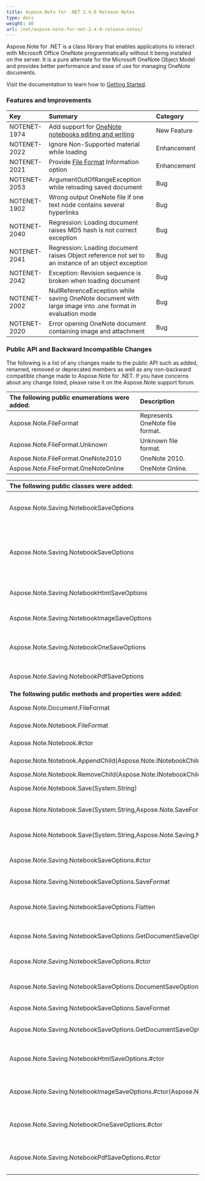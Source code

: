 ```yaml
---
title: Aspose.Note for .NET 2.4.0 Release Notes
type: docs
weight: 40
url: /net/aspose-note-for-net-2-4-0-release-notes/
---
```


Aspose.Note for .NET is a class library that enables applications to interact with Microsoft Office OneNote programmatically without it being installed on the server. It is a pure alternate for the Microsoft OneNote Object Model and provides better performance and ease of use for managing OneNote documents.

Visit the documentation to learn how to [Getting Started](/note/net/getting-started-html/).
### **Features and Improvements**

|**Key** |**Summary** |**Category** |
| :- | :- | :- |
|NOTENET-1974 |Add support for [OneNote notebooks editing and writing](/note/net/working-with-onenote-notebook-html/)|New Feature |
|NOTENET-2022     |Ignore Non-Supported material while loading |Enhancement |
|NOTENET-2021     |Provide [File Format](/note/net/working-with-onenote-document-html/) Information option |Enhancement |
|NOTENET-2053     |ArgumentOutOfRangeException while reloading saved document |Bug |
|NOTENET-1902     |Wrong output OneNote file if one text node contains several hyperlinks |Bug |
|NOTENET-2040     |Regression: Loading document raises MD5 hash is not correct exception |Bug |
|NOTENET-2041     |Regression: Loading document raises Object reference not set to an instance of an object exception |Bug |
|NOTENET-2042     |Exception: Revision sequence is broken when loading document |Bug |
|NOTENET-2002     |NullReferenceException while saving OneNote document with large image into .one format in evaluation mode |Bug |
|NOTENET-2020     |Error opening OneNote document containing image and attachment |Bug |
### **Public API and Backward Incompatible Changes**
The following is a list of any changes made to the public API such as added, renamed, removed or deprecated members as well as any non-backward compatible change made to Aspose.Note for .NET. If you have concerns about any change listed, please raise it on the Aspose.Note support forum.

|**The following public enumerations were added:** |**Description** |
| :- | :- |
|Aspose.Note.FileFormat |Represents OneNote file format. |
|Aspose.Note.FileFormat.Unknown |Unknown file format. |
|Aspose.Note.FileFormat.OneNote2010 |OneNote 2010. |
|Aspose.Note.FileFormat.OneNoteOnline |OneNote Online. |


|**The following public classes were added:** |**Description** |
| :- | :- |
|Aspose.Note.Saving.NotebookSaveOptions |An abstract base class which represents notebook saving options for a particular format. |
|Aspose.Note.Saving.NotebookSaveOptions<TDocumentSaveOptions> |An abstract base class which represents notebook saving options for a particular format and provides common saving options for all document child nodes. |
|Aspose.Note.Saving.NotebookHtmlSaveOptions |Allows to specify additional options when saving notebook to HTML format. |
|Aspose.Note.Saving.NotebookImageSaveOptions |Allows to specify additional options when rendering notebook pages to images. |
|Aspose.Note.Saving.NotebookOneSaveOptions |Allows to specify additional options when saving notebook to OneNote format. |
|Aspose.Note.Saving.NotebookPdfSaveOptions |Allows to specify additional options when rendering notebook pages to PDF. |
|**The following public methods and properties were added:** |**Description** |
|Aspose.Note.Document.FileFormat |Gets file format (OneNote 2010, OneNote Online). |
|Aspose.Note.Notebook.FileFormat |Gets file format (OneNote 2010, OneNote Online). |
|Aspose.Note.Notebook.#ctor |Initializes a new instance of the Notebook class. |
|Aspose.Note.Notebook.AppendChild(Aspose.Note.INotebookChildNode) |Adds the node to the end of the list. |
|Aspose.Note.Notebook.RemoveChild(Aspose.Note.INotebookChildNode) |Removes the child node. |
|Aspose.Note.Notebook.Save(System.String) |Saves the OneNote document to a file. |
|Aspose.Note.Notebook.Save(System.String,Aspose.Note.SaveFormat) |Saves the OneNote document to a file in the specified format. |
|Aspose.Note.Notebook.Save(System.String,Aspose.Note.Saving.NotebookSaveOptions) |Saves the OneNote document to a file using the specified save options. |
|Aspose.Note.Saving.NotebookSaveOptions.#ctor |Initializes a new instance of the NotebookSaveOptions class. |
|Aspose.Note.Saving.NotebookSaveOptions.SaveFormat |Gets the format in which the notebook is saved. |
|Aspose.Note.Saving.NotebookSaveOptions.Flatten |Gets or sets a value indicating whether the notebook children hierarchy is saved flattened. |
|Aspose.Note.Saving.NotebookSaveOptions.GetDocumentSaveOptions |Gets the save options for all notebook's child documents. |
|Aspose.Note.Saving.NotebookSaveOptions<TDocumentSaveOptions>.#ctor |Initializes a new instance of the NotebookSaveOptions<TDocumentSaveOptions> class. |
|Aspose.Note.Saving.NotebookSaveOptions<TDocumentSaveOptions>.DocumentSaveOptions |Gets or sets the save options for all notebook's child documents. |
|Aspose.Note.Saving.NotebookSaveOptions<TDocumentSaveOptions>.SaveFormat |Gets the format in which the notebook is saved. |
|Aspose.Note.Saving.NotebookSaveOptions<TDocumentSaveOptions>.GetDocumentSaveOptions |Gets the save options for all notebook's child documents. |
|Aspose.Note.Saving.NotebookHtmlSaveOptions.#ctor |Initializes a new instance of the NotebookHtmlSaveOptions class. |
|Aspose.Note.Saving.NotebookImageSaveOptions.#ctor(Aspose.Note.SaveFormat) |Initializes a new instance of the NotebookImageSaveOptions class. |
|Aspose.Note.Saving.NotebookOneSaveOptions.#ctor |Initializes a new instance of the NotebookOneSaveOptions class. |
|Aspose.Note.Saving.NotebookPdfSaveOptions.#ctor |Initializes a new instance of the NotebookPdfSaveOptions class. |

